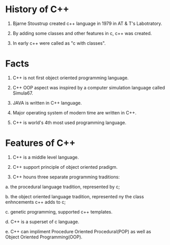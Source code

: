 # History of C++

1. Bjarne Stoustrup created c++ language in 1979 in AT & T's Labotratory.

2. By adding some classes and other features in c, c++ was created.

3. In early c++ were called as "c with classes".


# Facts
1. C++ is not first object oriented programming language.

2. C++ OOP aspect was inspired by a computer simulation language called Simula67.

3. JAVA is written in C++ language.

4. Major operating system of modern time are written in C++.

5. C++ is world's 4th most used programming language.









# Features of C++
1. C++ is a middle level language.

2. C++ support principle of object  oriented pradigm.

3. C++ houns three separate programming traditions:

a. the procedural language tradition, represented by c;

b. the object oriented language tradition, represented ny the class enhncements c++ adds to c;

c. genetic programming, supported c++ templates.

d. C++ is a superset of c language.

e. C++ can impliment Procedure Oriented Procedural(POP) as well as Object Oriented Programming(OOP).









